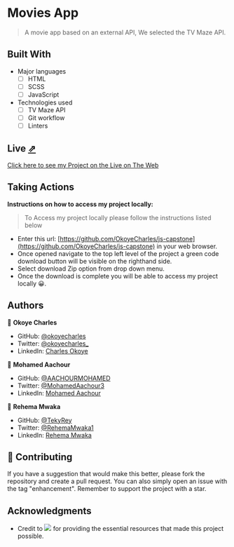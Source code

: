 # Movies App
> A movie app based on an external API, We selected the TV Maze API.

## Built With

- Major languages
    - [ ] HTML
    - [ ] SCSS
    - [ ] JavaScript

- Technologies used
    - [ ] TV Maze API
    - [ ] Git workflow
    - [ ] Linters

## Live [⇗](https://okoyecharles.github.io/Todo-List/)

[Click here to see my Project on the Live on The Web](https://okoyecharles.github.io/js-capstone)


## Taking Actions
**Instructions on how to access my project locally:** 
> To Access my project locally please follow the instructions listed below
- Enter this url: [https://github.com/OkoyeCharles/js-capstone](https://github.com/OkoyeCharles/js-capstone) in your web browser.
- Once opened navigate to the top left level of the project a green code download button will be visible on the righthand side.
- Select download Zip option from drop down menu.
- Once the download is complete you will be able to access my project locally 😀. 

## Authors

👤 **Okoye Charles**

- GitHub: [@okoyecharles](https://github.com/okoyecharles)
- Twitter: [@okoyecharles_](https://twitter.com/okoyecharles_)
- LinkedIn: [Charles Okoye](https://linkedin.com/in/charles-okoye-633374236/)

👤 **Mohamed Aachour**

- GitHub: [@AACHOURMOHAMED](https://github.com/AACHOURMOHAMED)
- Twitter: [@MohamedAachour3](https://twitter.com/MohamedAachour3)
- LinkedIn: [Mohamed Aachour](https://www.linkedin.com/in/mohamed-aachour-25405b215/)

👤 **Rehema Mwaka**

- GitHub: [@TekyRey](https://github.com/TekyRey)
- Twitter: [@RehemaMwaka1](https://twitter.com/RehemaMwaka1)
- LinkedIn: [Rehema Mwaka](https://www.linkedin.com/mwlite/in/rehema-mwaka-48a1801ab)


## 🤝 Contributing

If you have a suggestion that would make this better, please fork the repository and create a pull request. You can also simply open an issue with the tag "enhancement". Remember to support the project with a star. 

## Acknowledgments

- Credit to ![](https://img.shields.io/badge/Microverse-blueviolet) for providing the essential resources that made this project possible.

